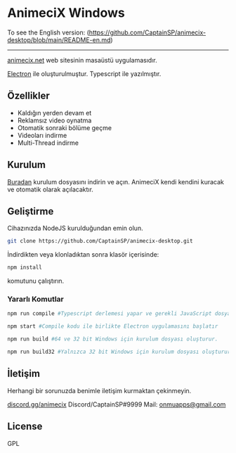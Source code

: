 # AnimeciX Windows

To see the English version: (https://github.com/CaptainSP/animecix-desktop/blob/main/README-en.md)

-------

[animecix.net](https://animecix.net) web sitesinin masaüstü uygulamasıdır.

[Electron](https://www.electronjs.org/)  ile oluşturulmuştur. Typescript ile yazılmıştır.

## Özellikler
- Kaldığın yerden devam et
- Reklamsız video oynatma
- Otomatik sonraki bölüme geçme
- Videoları indirme
- Multi-Thread indirme

## Kurulum

[Buradan](https://github.com/CaptainSP/animecix-desktop/releases/download/v1.1.5/AnimeciX-Setup-1.1.5.exe) kurulum dosyasını indirin ve açın. AnimeciX kendi kendini kuracak ve otomatik olarak açılacaktır.

## Geliştirme

Cihazınızda NodeJS kurulduğundan emin olun.

```sh
git clone https://github.com/CaptainSP/animecix-desktop.git
```
İndirdikten veya klonladıktan sonra klasör içerisinde:

```sh
npm install
```
komutunu çalıştırın.

### Yararlı Komutlar

```sh
npm run compile #Typescript derlemesi yapar ve gerekli JavaScript dosyalarını oluşturur.
```

```sh
npm start #Compile kodu ile birlikte Electron uygulamasını başlatır
```

```sh
npm run build #64 ve 32 bit Windows için kurulum dosyası oluşturur.
```

```sh
npm run build32 #Yalnızca 32 bit Windows için kurulum dosyası oluşturur.
```

## İletişim

Herhangi bir sorunuzda benimle iletişim kurmaktan çekinmeyin.

[discord.gg/animecix](https://discord.com/invite/animecix) 
Discord/CaptainSP#9999
Mail: [onmuapps@gmail.com](mailto://onmuapps@gmail.com) 

## License

GPL
